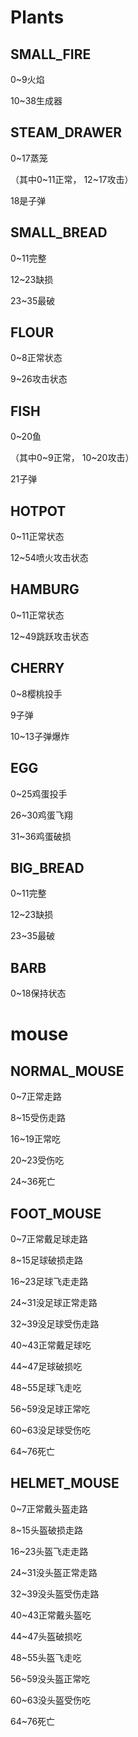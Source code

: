 # Plants

## SMALL_FIRE

0~9火焰

10~38生成器

## STEAM_DRAWER

0~17蒸笼

（其中0~11正常， 12~17攻击）

18是子弹

## SMALL_BREAD

0~11完整

12~23缺损

23~35最破

## FLOUR

0~8正常状态

9~26攻击状态

## FISH

0~20鱼

（其中0~9正常， 10~20攻击）

21子弹

## HOTPOT

0~11正常状态

12~54喷火攻击状态

## HAMBURG

0~11正常状态

12~49跳跃攻击状态

## CHERRY

0~8樱桃投手

9子弹

10~13子弹爆炸

## EGG

0~25鸡蛋投手

26~30鸡蛋飞翔

31~36鸡蛋破损

## BIG_BREAD

0~11完整

12~23缺损

23~35最破

## BARB

0~18保持状态

# mouse

## NORMAL_MOUSE

0~7正常走路

8~15受伤走路

16~19正常吃

20~23受伤吃

24~36死亡

## FOOT_MOUSE

0~7正常戴足球走路

8~15足球破损走路

16~23足球飞走走路

24~31没足球正常走路

32~39没足球受伤走路

40~43正常戴足球吃

44~47足球破损吃

48~55足球飞走吃

56~59没足球正常吃

60~63没足球受伤吃

64~76死亡

## HELMET_MOUSE

0~7正常戴头盔走路

8~15头盔破损走路

16~23头盔飞走走路

24~31没头盔正常走路

32~39没头盔受伤走路

40~43正常戴头盔吃

44~47头盔破损吃

48~55头盔飞走吃

56~59没头盔正常吃

60~63没头盔受伤吃

64~76死亡